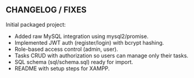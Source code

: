 CHANGELOG / FIXES
-----------------
Initial packaged project:
- Added raw MySQL integration using mysql2/promise.
- Implemented JWT auth (register/login) with bcrypt hashing.
- Role-based access control (admin, user).
- Tasks CRUD with authorization so users can manage only their tasks.
- SQL schema (sql/schema.sql) ready for import.
- README with setup steps for XAMPP.
